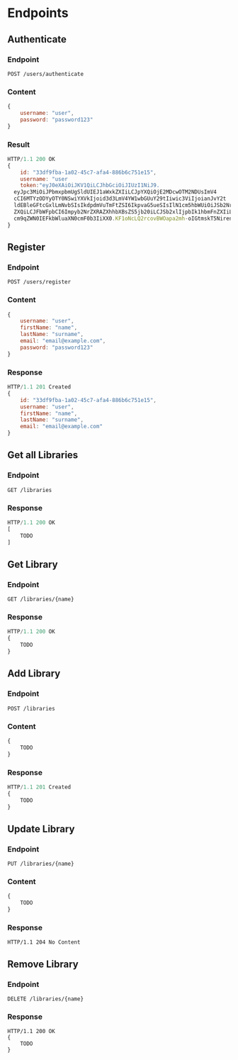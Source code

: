 # Endpoints

## Authenticate

### Endpoint

```HTTP
POST /users/authenticate
```

### Content

```javascript
{
    username: "user",
    password: "password123"
}
```

### Result

```javascript
HTTP/1.1 200 OK
{
    id: "33df9fba-1a02-45c7-afa4-886b6c751e15",
    username: "user
    token:"eyJ0eXAiOiJKV1QiLCJhbGciOiJIUzI1NiJ9.
  eyJpc3MiOiJPbmxpbmUgSldUIEJ1aWxkZXIiLCJpYXQiOjE2MDcwOTM2NDUsImV4
  cCI6MTYzODYyOTY0NSwiYXVkIjoid3d3LmV4YW1wbGUuY29tIiwic3ViIjoianJvY2t
  ldEBleGFtcGxlLmNvbSIsIkdpdmVuTmFtZSI6IkpvaG5ueSIsIlN1cm5hbWUiOiJSb2Nr
  ZXQiLCJFbWFpbCI6Impyb2NrZXRAZXhhbXBsZS5jb20iLCJSb2xlIjpbIk1hbmFnZXIiLCJQ
  cm9qZWN0IEFkbWluaXN0cmF0b3IiXX0.KF1oNcLQ2rcovBWOapa2mh-oIGtmskT5NirenRckLjc"  
}
```

## Register

### Endpoint

```HTTP
POST /users/register
```

### Content

```javascript
{
    username: "user",
    firstName: "name",
    lastName: "surname",
    email: "email@example.com",
    password: "password123"
}
```
### Response

```javascript
HTTP/1.1 201 Created
{
    id: "33df9fba-1a02-45c7-afa4-886b6c751e15",
    username: "user",
    firstName: "name",
    lastName: "surname",
    email: "email@example.com"
}
```

## Get all Libraries

### Endpoint

```HTTP
GET /libraries
```

### Response

```javascript
HTTP/1.1 200 OK
[
    TODO
]
```

## Get Library

### Endpoint

```HTTP
GET /libraries/{name}
```

### Response

```javascript
HTTP/1.1 200 OK
{
    TODO
}
```

## Add Library

### Endpoint

```HTTP
POST /libraries
```

### Content

```javascript
{
    TODO
}
```

### Response

```javascript
HTTP/1.1 201 Created
{
    TODO
}
```

## Update Library

### Endpoint

```HTTP
PUT /libraries/{name}
```

### Content

```javascript
{
    TODO
}
```

### Response

```HTTP
HTTP/1.1 204 No Content
```

## Remove Library

### Endpoint

```HTTP
DELETE /libraries/{name}
```

### Response

```HTTP
HTTP/1.1 200 OK
{
    TODO
}
```




